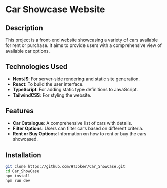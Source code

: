 # Car Showcase Website

## Description

This project is a front-end website showcasing a variety of cars available for rent or purchase. It aims to provide users with a comprehensive view of available car options.

## Technologies Used

- **NextJS**: For server-side rendering and static site generation.
- **React**: To build the user interface.
- **TypeScript**: For adding static type definitions to JavaScript.
- **TailwindCSS**: For styling the website.

## Features

- **Car Catalogue**: A comprehensive list of cars with details.
- **Filter Options**: Users can filter cars based on different criteria.
- **Rent or Buy Options**: Information on how to rent or buy the cars showcased.

## Installation

```bash
git clone https://github.com/HTJoker/Car_ShowCase.git
cd Car_ShowCase
npm install
npm run dev
```
